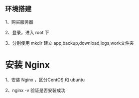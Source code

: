 
## 环境搭建

1、购买服务器

2、登录，进入 root 下

3、分别使用 mkdir 建立 app,backup,download,logs,work文件夹

# 安装 Nginx

1、安装 Nginx ，区分CentOS 和 ubuntu

2、nginx -v 验证是否安装成功
